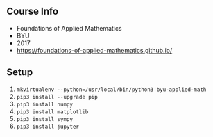## Course Info

* Foundations of Applied Mathematics
* BYU
* 2017
* https://foundations-of-applied-mathematics.github.io/

## Setup

1. `mkvirtualenv --python=/usr/local/bin/python3 byu-applied-math`
2. `pip3 install --upgrade pip`
3. `pip3 install numpy`
4. `pip3 install matplotlib`
5. `pip3 install sympy`
6. `pip3 install jupyter`

